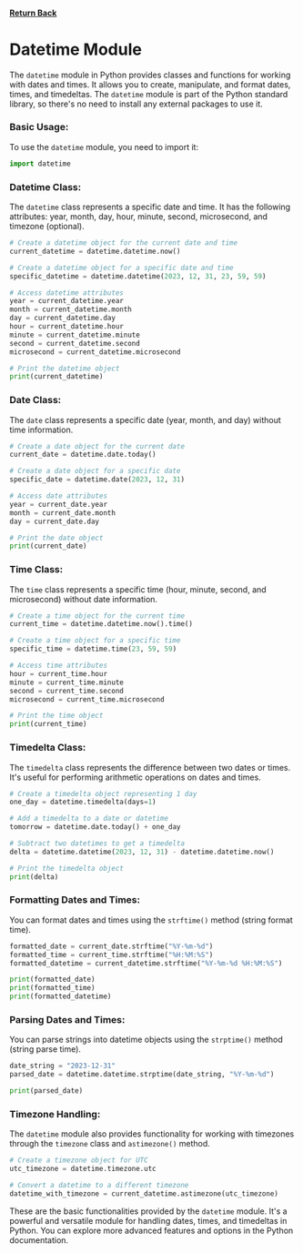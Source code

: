 #### [Return Back](../python_for_testers.md)

# Datetime Module

The `datetime` module in Python provides classes and functions for working with dates and times. It allows you to create, manipulate, and format dates, times, and timedeltas. The `datetime` module is part of the Python standard library, so there's no need to install any external packages to use it.

### Basic Usage:

To use the `datetime` module, you need to import it:

```python
import datetime
```

### Datetime Class:

The `datetime` class represents a specific date and time. It has the following attributes: year, month, day, hour, minute, second, microsecond, and timezone (optional).

```python
# Create a datetime object for the current date and time
current_datetime = datetime.datetime.now()

# Create a datetime object for a specific date and time
specific_datetime = datetime.datetime(2023, 12, 31, 23, 59, 59)

# Access datetime attributes
year = current_datetime.year
month = current_datetime.month
day = current_datetime.day
hour = current_datetime.hour
minute = current_datetime.minute
second = current_datetime.second
microsecond = current_datetime.microsecond

# Print the datetime object
print(current_datetime)
```

### Date Class:

The `date` class represents a specific date (year, month, and day) without time information.

```python
# Create a date object for the current date
current_date = datetime.date.today()

# Create a date object for a specific date
specific_date = datetime.date(2023, 12, 31)

# Access date attributes
year = current_date.year
month = current_date.month
day = current_date.day

# Print the date object
print(current_date)
```

### Time Class:

The `time` class represents a specific time (hour, minute, second, and microsecond) without date information.

```python
# Create a time object for the current time
current_time = datetime.datetime.now().time()

# Create a time object for a specific time
specific_time = datetime.time(23, 59, 59)

# Access time attributes
hour = current_time.hour
minute = current_time.minute
second = current_time.second
microsecond = current_time.microsecond

# Print the time object
print(current_time)
```

### Timedelta Class:

The `timedelta` class represents the difference between two dates or times. It's useful for performing arithmetic operations on dates and times.

```python
# Create a timedelta object representing 1 day
one_day = datetime.timedelta(days=1)

# Add a timedelta to a date or datetime
tomorrow = datetime.date.today() + one_day

# Subtract two datetimes to get a timedelta
delta = datetime.datetime(2023, 12, 31) - datetime.datetime.now()

# Print the timedelta object
print(delta)
```

### Formatting Dates and Times:

You can format dates and times using the `strftime()` method (string format time).

```python
formatted_date = current_date.strftime("%Y-%m-%d")
formatted_time = current_time.strftime("%H:%M:%S")
formatted_datetime = current_datetime.strftime("%Y-%m-%d %H:%M:%S")

print(formatted_date)
print(formatted_time)
print(formatted_datetime)
```

### Parsing Dates and Times:

You can parse strings into datetime objects using the `strptime()` method (string parse time).

```python
date_string = "2023-12-31"
parsed_date = datetime.datetime.strptime(date_string, "%Y-%m-%d")

print(parsed_date)
```

### Timezone Handling:

The `datetime` module also provides functionality for working with timezones through the `timezone` class and `astimezone()` method.

```python
# Create a timezone object for UTC
utc_timezone = datetime.timezone.utc

# Convert a datetime to a different timezone
datetime_with_timezone = current_datetime.astimezone(utc_timezone)
```

These are the basic functionalities provided by the `datetime` module. It's a powerful and versatile module for handling dates, times, and timedeltas in Python. You can explore more advanced features and options in the Python documentation.
